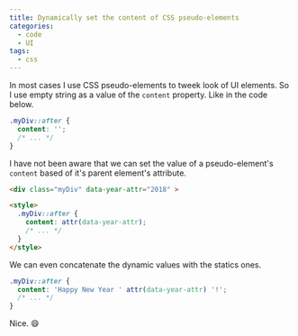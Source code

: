 ```yaml
---
title: Dynamically set the content of CSS pseudo-elements
categories:
  - code
  - UI
tags:
  - css
---
```


In most cases I use CSS pseudo-elements to tweek look of UI elements. So I use empty string as a value of the `content` property. Like in the code below.

```css
.myDiv::after {
  content: '';
  /* ... */
}
```

I have not been aware that we can set the value of a pseudo-element's `content` based of it's parent element's attribute.

```html
<div class="myDiv" data-year-attr="2018" >

<style>
  .myDiv::after {
    content: attr(data-year-attr);
    /* ... */
  }
</style>
```

We can even concatenate the dynamic values with the statics ones.

```css
.myDiv::after {
  content: 'Happy New Year ' attr(data-year-attr) '!';
  /* ... */
}
```

Nice. :smile:
